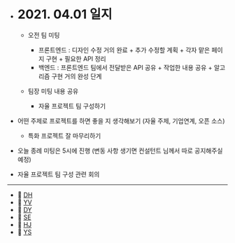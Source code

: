 - # 2021. 04.01 일지

  - 오전 팀 미팅

    - 프론트엔드 : 디자인 수정 거의 완료 + 추가 수정할 계획 + 각자 맡은 페이지 구현 + 필요한 API 정리
    - 백엔드 : 프론트엔드 팀에서 전달받은 API 공유 + 작업한 내용 공유 + 알고리즘 구현 거의 완성 단계
    
  - 팀장 미팅 내용 공유
    - 자율 프로젝트 팀 구성하기
- 어떤 주제로 프로젝트를 하면 좋을 지 생각해보기 (자율 주제, 기업연계, 오픈 소스)
    - 특화 프로젝트 잘 마무리하기
- 오늘 종례 미팅은 5시에 진행 (변동 사항 생기면 컨설턴트 님께서 따로 공지해주실 예정)
    
- 자율 프로젝트 팀 구성 관련 회의
  


-----

  * 🍟 [DH](./DH/20210401.md)
  * 🍔 [YV](./YV/20210401.md)
  * 🌭 [DY](./DY/20210401.md)
  * 🍳 [SE](./SE/20210401.md)
  * 🧀 [HJ](./HJ/20210401.md)
  * 🥪 [YS](./YS/20210401.md)